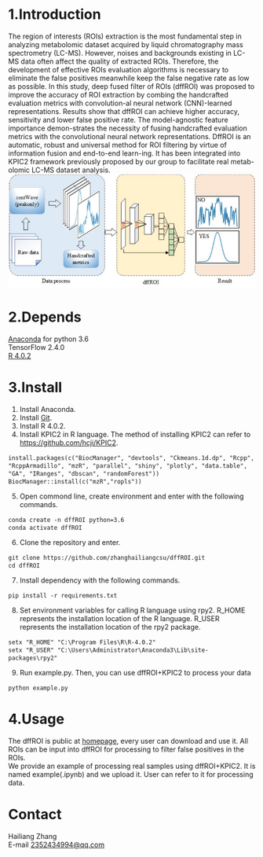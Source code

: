 # 1.Introduction
The region of interests (ROIs) extraction is the most fundamental step in analyzing metabolomic dataset acquired by liquid chromatography mass spectrometry (LC-MS).
However, noises and backgrounds existing in LC-MS data often affect the quality of extracted ROIs. 
Therefore, the development of effective ROIs evaluation algorithms is necessary to eliminate the false positives meanwhile keep the false negative rate as low as possible. 
In this study, deep fused filter of ROIs (dffROI) was proposed to improve the accuracy of ROI extraction by combing the handcrafted evaluation metrics with convolution-al neural network (CNN)-learned representations. 
Results show that dffROI can achieve higher accuracy, sensitivity and lower false positive rate. 
The model-agnostic feature importance demon-strates the necessity of fusing handcrafted evaluation metrics with the  convolutional neural network representations. 
DffROI is an automatic, robust and universal method for ROI filtering by virtue of information fusion and end-to-end learn-ing. 
It has been integrated into KPIC2 framework previously proposed by our group to facilitate real metab-olomic LC-MS dataset analysis.
![image](https://github.com/zhanghailiangcsu/dffROI/blob/main/TOC.jpg)
# 2.Depends
[Anaconda](https://www.anaconda.com) for python 3.6  
TensorFlow 2.4.0  
[R 4.0.2](https://mirrors.tuna.tsinghua.edu.cn/CRAN)
# 3.Install
1. Install Anaconda.  
2. Install [Git](https://git-scm.com/downloads).  
3. Install R 4.0.2.  
4. Install KPIC2 in R language.
The method of installing KPIC2 can refer to https://github.com/hcji/KPIC2.
```
install.packages(c("BiocManager", "devtools", "Ckmeans.1d.dp", "Rcpp", "RcppArmadillo", "mzR", "parallel", "shiny", "plotly", "data.table", "GA", "IRanges", "dbscan", "randomForest"))
BiocManager::install(c("mzR","ropls"))
```
5. Open commond line, create environment and enter with the following commands.
```
conda create -n dffROI python=3.6
conda activate dffROI
```
6. Clone the repository and enter.
```
git clone https://github.com/zhanghailiangcsu/dffROI.git
cd dffROI
```
7. Install dependency with the following commands.
```
pip install -r requirements.txt
```
8. Set environment variables for calling R language using rpy2.
R_HOME represents the installation location of the R language.
R_USER represents the installation location of the rpy2 package. 
```
setx "R_HOME" "C:\Program Files\R\R-4.0.2"
setx "R_USER" "C:\Users\Administrator\Anaconda3\Lib\site-packages\rpy2"
```
9. Run example.py. 
Then, you can use dffROI+KPIC2 to process your data
```
python example.py
```

# 4.Usage
The dffROI is public at [homepage](https://github.com/zhanghailiangcsu/dffROI), every user can download and use it.
All ROIs can be input into dffROI for processing to filter false positives in the ROIs.  
We provide an example of processing real samples using dffROI+KPIC2.
It is named example(.ipynb) and we upload it.
User can refer to it for processing data.
# Contact
Hailiang Zhang  
E-mail 2352434994@qq.com
